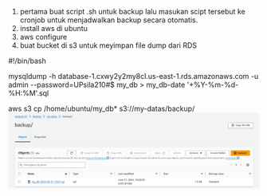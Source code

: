 1. pertama buat script .sh untuk backup lalu masukan scipt tersebut ke cronjob untuk menjadwalkan backup secara otomatis.
2. install aws di ubuntu
3. aws configure
4. buat bucket di s3 untuk meyimpan file dump dari RDS


#!/bin/bash

mysqldump -h database-1.cxwy2y2my8cl.us-east-1.rds.amazonaws.com -u admin --password=UPsila210#$ my_db > my_db-date '+%Y-%m-%d-%H:%M'.sql

aws s3 cp /home/ubuntu/my_db* s3://my-datas/backup/
<img src="https://raw.githubusercontent.com/AbelJasen15/RDS---S3-Simple-Backup-Script/main/Screenshot%202024-06-21%20160524.png"/>

